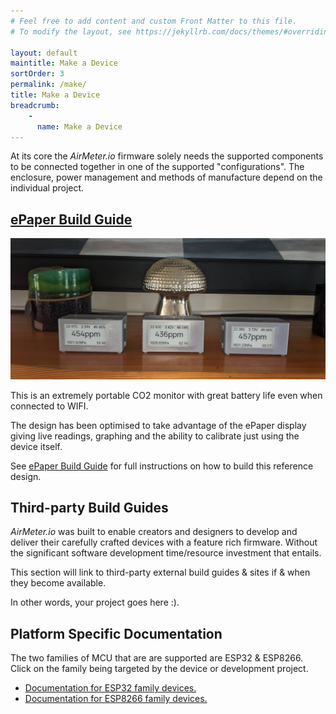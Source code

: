 ```yaml
---
# Feel free to add content and custom Front Matter to this file.
# To modify the layout, see https://jekyllrb.com/docs/themes/#overriding-theme-defaults

layout: default
maintitle: Make a Device
sortOrder: 3
permalink: /make/
title: Make a Device
breadcrumb:
    - 
      name: Make a Device      
---
```


At its core the *AirMeter.io* firmware solely needs the supported components to be connected together in one of the supported "configurations". The enclosure, power management and methods of manufacture depend on the individual project.
## [ePaper Build Guide](/make/epd213)

<img src="/buildimages/v1.0/finished-device.jpg" style="width:auto" alt="Complete ePaper CO2 monitor"/>

This is an extremely portable CO2 monitor with great battery life even when connected to WIFI.

The design has been optimised to take advantage of the ePaper display giving live readings, graphing and the ability to calibrate just using the device itself.

See [ePaper Build Guide](/make/epd213) for full instructions on how to build this reference design.

## Third-party Build Guides

*AirMeter.io* was built to enable creators and designers to develop and deliver their carefully crafted devices with a feature rich firmware.  Without the significant software development time/resource investment that entails.

This section will link to third-party external build guides & sites if & when they become available.

In other words, your project goes here :).

## Platform Specific Documentation
The two families of MCU that are are supported are ESP32 & ESP8266. Click on the family being targeted by the device or development project.

- [Documentation for ESP32 family devices.](/make/esp32)
- [Documentation for ESP8266 family devices.](/make/esp8266)












